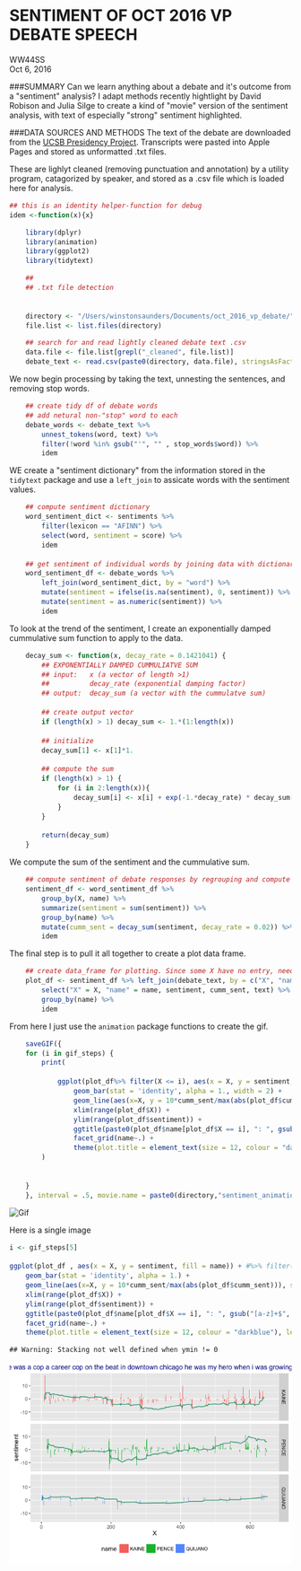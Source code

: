 # SENTIMENT OF OCT 2016 VP DEBATE SPEECH
WW44SS  
Oct 6, 2016  


###SUMMARY
Can we learn anything about a debate and it's outcome from a "sentiment" analysis? I adapt methods recently hightlight by David Robison and Julia Silge to create a kind of "movie" version of the sentiment analysis, with text of especially "strong" sentiment highlighted.

###DATA SOURCES AND METHODS
The text of the debate are downloaded from the [UCSB Presidency Project](http://www.presidency.ucsb.edu/debates.php). Transcripts were pasted into Apple Pages and stored as unformatted .txt files.  

These are lighlyt cleaned (removing punctuation and annotation) by a utility program, catagorized by speaker, and stored as a .csv file which is loaded here for analysis. 


```r
## this is an identity helper-function for debug
idem <-function(x){x}
```


```r
    library(dplyr)
    library(animation)
    library(ggplot2)
    library(tidytext)
```


```r
    ## 
    ## .txt file detection
    

    directory <- "/Users/winstonsaunders/Documents/oct_2016_vp_debate/"
    file.list <- list.files(directory)
```



```r
    ## search for and read lightly cleaned debate text .csv
    data.file <- file.list[grepl("_cleaned", file.list)]
    debate_text <- read.csv(paste0(directory, data.file), stringsAsFactors = FALSE) %>% as_data_frame
```

We now begin processing by taking the text, unnesting the sentences, and removing stop words.


```r
    ## create tidy df of debate words
    ## add netural non-"stop" word to each
    debate_words <- debate_text %>%
        unnest_tokens(word, text) %>%
        filter(!word %in% gsub("'", "" , stop_words$word)) %>% 
        idem
```

WE create a "sentiment dictionary" from the information stored in the `tidytext` package and use a `left_join` to assicate words with the sentiment values.


```r
    ## compute sentiment dictionary
    word_sentiment_dict <- sentiments %>%
        filter(lexicon == "AFINN") %>%
        select(word, sentiment = score) %>%
        idem
    
    ## get sentiment of individual words by joining data with dictionary
    word_sentiment_df <- debate_words %>%
        left_join(word_sentiment_dict, by = "word") %>%
        mutate(sentiment = ifelse(is.na(sentiment), 0, sentiment)) %>%
        mutate(sentiment = as.numeric(sentiment)) %>%
        idem
```

To look at the trend of the sentiment, I create an exponentially damped cummulative sum function to apply to the data. 


```r
    decay_sum <- function(x, decay_rate = 0.1421041) {
        ## EXPONENTIALLY DAMPED CUMMULIATVE SUM
        ## input:   x (a vector of length >1)
        ##          decay_rate (exponential damping factor)
        ## output:  decay_sum (a vector with the cummulatve sum)
        
        ## create output vector
        if (length(x) > 1) decay_sum <- 1.*(1:length(x))
        
        ## initialize
        decay_sum[1] <- x[1]*1.
    
        ## compute the sum
        if (length(x) > 1) {
            for (i in 2:length(x)){
                decay_sum[i] <- x[i] + exp(-1.*decay_rate) * decay_sum[i-1]
            }
        }
        
        return(decay_sum)
    }
```

We compute the sum of the sentiment and the cummulative sum.


```r
    ## compute sentiment of debate responses by regrouping and compute means and cumsums
    sentiment_df <- word_sentiment_df %>%
        group_by(X, name) %>%
        summarize(sentiment = sum(sentiment)) %>%
        group_by(name) %>%
        mutate(cumm_sent = decay_sum(sentiment, decay_rate = 0.02)) %>%
        idem
```

The final step is to pull it all together to create a plot data frame. 


```r
    ## create data_frame for plotting. Since some X have no entry, need to fix those
    plot_df <- sentiment_df %>% left_join(debate_text, by = c("X", "name")) %>%
        select("X" = X, "name" = name, sentiment, cumm_sent, text) %>%
        group_by(name) %>%
        idem
```
From here I just use the `animation` package functions to create the gif.




```r
    saveGIF({
    for (i in gif_steps) {
        print( 
           
            ggplot(plot_df%>% filter(X <= i), aes(x = X, y = sentiment, fill = name)) +
                geom_bar(stat = 'identity', alpha = 1., width = 2) +
                geom_line(aes(x=X, y = 10*cumm_sent/max(abs(plot_df$cumm_sent))), size = .6, color = "#2B9E7A") +
                xlim(range(plot_df$X)) +
                ylim(range(plot_df$sentiment)) +
                ggtitle(paste0(plot_df$name[plot_df$X == i], ": ", gsub("[a-z]+$", "", substr(plot_df$text[plot_df$X == i], 1, 140)) ) ) +
                facet_grid(name~.) +
                theme(plot.title = element_text(size = 12, colour = "darkblue"), legend.position = "bottom")
        ) 
        
          
    }
    }, interval = .5, movie.name = paste0(directory,"sentiment_animation.gif"), ani.width = 800, ani.height = 400)
```

![Gif](/Users/winstonsaunders/Documents/oct_2016_vp_debate/sentiment_animation.gif) 

Here is a single image


```r
i <- gif_steps[5]

ggplot(plot_df , aes(x = X, y = sentiment, fill = name)) + #%>% filter(X <= i), aes(x = X, y = sentiment, fill = name)) +
    geom_bar(stat = 'identity', alpha = 1.) +
    geom_line(aes(x=X, y = 10*cumm_sent/max(abs(plot_df$cumm_sent))), size = .6, color = "#2B9E7A") +
    xlim(range(plot_df$X)) +
    ylim(range(plot_df$sentiment)) +
    ggtitle(paste0(plot_df$name[plot_df$X == i], ": ", gsub("[a-z]+$", "", substr(plot_df$text[plot_df$X == i], 1, 140)) ) ) +
    facet_grid(name~.) +
    theme(plot.title = element_text(size = 12, colour = "darkblue"), legend.position = "bottom")
```

```
## Warning: Stacking not well defined when ymin != 0
```

![](VP_debate_sentiment_files/figure-html/unnamed-chunk-9-1.png)<!-- -->

